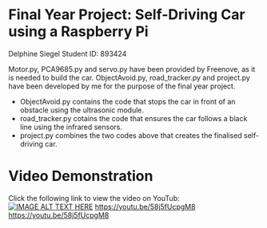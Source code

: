 # Final Year Project: Self-Driving Car using a Raspberry Pi
  Delphine Siegel 
   Student ID: 893424
  
  Motor.py, PCA9685.py and servo.py have been provided by Freenove, as it is needed to build the car. 
  ObjectAvoid.py, road_tracker.py and project.py have been developed by me for the purpose of the final year project.
  
  - ObjectAvoid.py contains the code that stops the car in front of an obstacle using the ultrasonic module.
  - road_tracker.py cotains the code that ensures the car follows a black line using the infrared sensors.
  - project.py combines the two codes above that creates the finalised self-driving car.

# Video Demonstration
Click the following link to view the video on YouTub: 
[![IMAGE ALT TEXT HERE](https://youtu.be/58j5fUcpgM8/0.jpg)](https://youtu.be/58j5fUcpgM8)
https://youtu.be/58j5fUcpgM8 https://youtu.be/58j5fUcpgM8
